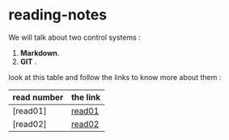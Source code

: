 # reading-notes
We will talk about two control systems :
  1. **Markdown**. 
  2. **GIT** .

look at this table and follow the links to know more about them :







| read number  	|the link      	|
|---	|---	|
|[read01]   	|  [read01](https://sjaljawhary.github.io/reading-notes/read01) 	|
|  [read02] 	|  [read02](https://sjaljawhary.github.io/reading-notes/read02) 	|








